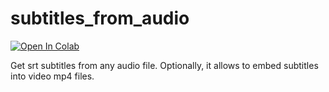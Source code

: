 # subtitles_from_audio
<a href="https://colab.research.google.com/github/theaidran/subtitles_from_audio/blob/main/subtitles_from_audio.ipynb" target="_parent">
  <img src="https://colab.research.google.com/assets/colab-badge.svg" alt="Open In Colab"/>
</a>


Get srt subtitles from any audio file.
Optionally, it allows to embed subtitles into video mp4 files.
